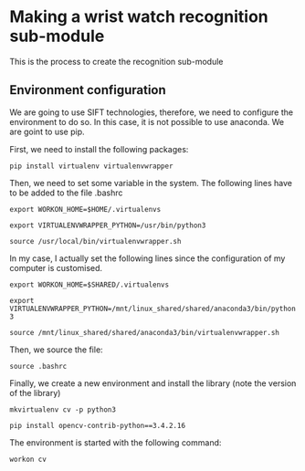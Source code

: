 # Making a wrist watch recognition sub-module

This is the process to create the recognition sub-module

## Environment configuration
We are going to use SIFT technologies, therefore, we need to configure the environment to do so. In this case, it is not possible to use anaconda. We are goint to use pip.

First, we need to install the following packages:

`pip install virtualenv virtualenvwrapper`

Then, we need to set some variable in the system. The following lines have to be added to the file .bashrc

`export WORKON_HOME=$HOME/.virtualenvs`

`export VIRTUALENVWRAPPER_PYTHON=/usr/bin/python3`

`source /usr/local/bin/virtualenvwrapper.sh`

In my case, I actually set the following lines since the configuration of my computer is customised.

`export WORKON_HOME=$SHARED/.virtualenvs`

`export VIRTUALENVWRAPPER_PYTHON=/mnt/linux_shared/shared/anaconda3/bin/python3`

`source /mnt/linux_shared/shared/anaconda3/bin/virtualenvwrapper.sh`

Then, we source the file:

`source .bashrc`

Finally, we create a new environment and install the library (note the version of the library)

`mkvirtualenv cv -p python3`

`pip install opencv-contrib-python==3.4.2.16`

The environment is started with the following command:

`workon cv`
